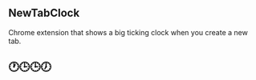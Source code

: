 ## NewTabClock

Chrome extension that shows a big ticking clock when you create a new tab.

## 🕐🕒🕒🕖
